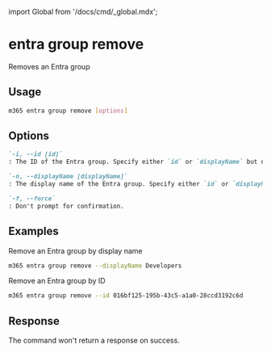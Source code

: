 <!-- DISCLAIMER: All secrets, passwords, and sensitive values in this document are examples only and not real credentials. -->
import Global from '/docs/cmd/_global.mdx';

# entra group remove

Removes an Entra group

## Usage

```sh
m365 entra group remove [options]
```

## Options

```md definition-list
`-i, --id [id]`
: The ID of the Entra group. Specify either `id` or `displayName` but not both.

`-n, --displayName [displayName]`
: The display name of the Entra group. Specify either `id` or `displayName` but not both.

`-f, --force`
: Don't prompt for confirmation.
```

<Global />

## Examples

Remove an Entra group by display name

```sh
m365 entra group remove --displayName Developers
```

Remove an Entra group by ID

```sh
m365 entra group remove --id 016bf125-195b-43c5-a1a0-28ccd3192c6d
```

## Response

The command won't return a response on success.
